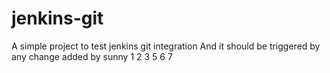 # jenkins-git
A simple project to test jenkins git integration
And it should be triggered by any change
added by sunny
1
2
3
5
6
7
